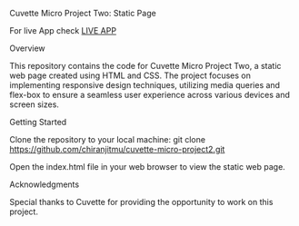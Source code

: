 Cuvette Micro Project Two: Static Page

For live App check [LIVE APP](https://cuvette-micro-project2.netlify.app/)

Overview

This repository contains the code for Cuvette Micro Project Two, a static web page created using HTML and CSS. The project focuses on implementing responsive design techniques, utilizing media queries and flex-box to ensure a seamless user experience across various devices and screen sizes.

Getting Started

Clone the repository to your local machine:
git clone https://github.com/chiranjitmu/cuvette-micro-project2.git

Open the index.html file in your web browser to view the static web page.

Acknowledgments

Special thanks to Cuvette for providing the opportunity to work on this project.

